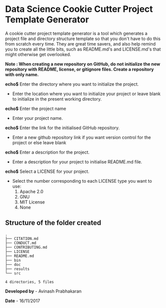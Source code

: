 # Data Science Cookie Cutter Project Template Generator
A cookie cutter project template generator is a tool which generates a project file and directory structure template so that you don't have to do this from scratch every time. They are great time savers, and also help remind you to create all the little bits, such as README.md's and LICENSE.md's that might otherwise get overlooked.

**Note : When creating a new repository on GitHub, do not initialize the new repository with README, license, or gitignore files. Create a repository with only name.** 

**echo$**  Enter the directory where you want to initialize the project.

* Enter the location where you want to initialize your project or leave blank to initialize in the present working directory.

**echo$**  Enter the project name

* Enter your project name.

**echo$**  Enter the link for the initialised GitHub repository.

* Enter a new github repository link if you want version control for the project or else leave blank

**echo$**  Enter a description for the project.

* Enter a description for your project to initialise README.md file.

**echo$**  Select a LICENSE for your project.

* Select the number corresponding to each LICENSE type you want to use:
	1.	Apache 2.0
	2. GNU
	3. MIT License
	4. None


## Structure of the folder created

```
.
├── CITATION.md
├── CONDUCT.md
├── CONTRIBUTING.md
├── LICENSE
├── README.md
├── bin
├── doc
├── results
└── src

4 directories, 5 files

```


**Developed by** - Avinash Prabhakaran

**Date** - 16/11/2017